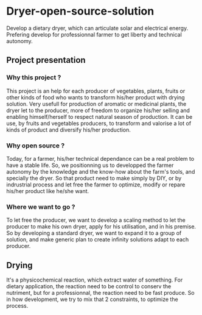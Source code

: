 # Dryer-open-source-solution
Develop a dietary dryer, which can articulate solar and electrical energy. Prefering develop for professionnal farmer to get liberty and technical autonomy.

## Project presentation
### Why this project ?
This project is an help for each producer of vegetables, plants, fruits or other kinds of food who wants to transform his/her product with drying solution.
Very usefull for production of aromatic or medicinal plants, the dryer let to the producer, more of freedom to organize his/her selling and enabling himself/herself to respect natural season of production.
It can be use, by fruits and vegetables producers, to transform and valorise a lot of kinds of product and diversify his/her production.

### Why open source ?
Today, for a farmer, his/her technical dependance can be a real problem to have a stable life. So, we positionning us to developped the farmer autonomy by the knowledge and the know-how about the farm's tools, and specially the dryer. So that product need to make simply by DIY, or by indrustrial process and let free the farmer to optimize, modify or repare his/her product like he/she want.

### Where we want to go ?
To let free the producer, we want to develop a scaling method to let the producer to make his own dryer, apply for his utilisation, and in his premise. So by developing a standard dryer, we want to expand it to a group of solution, and make generic plan to create infinity solutions adapt to each producer.

## Drying 
It's a physicochemical reaction, which extract water of something. For dietary application, the reaction need to be control to conserv the nutriment, but for a professionnal, the reaction need to be fast produce. So in how development, we try to mix that 2 constraints, to optimize the process.
